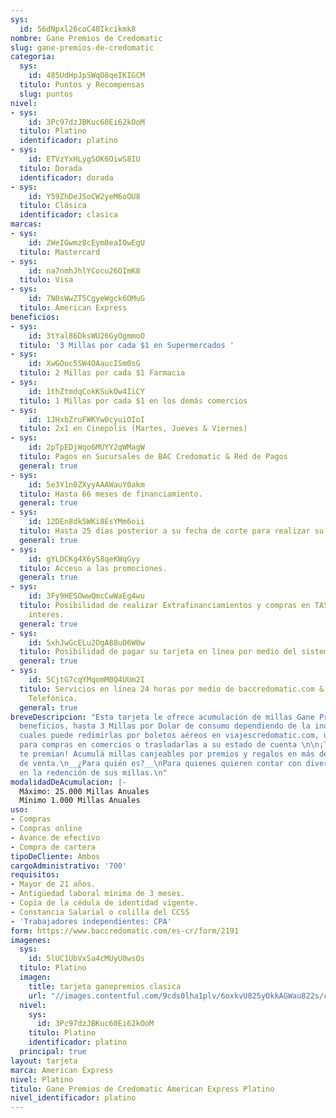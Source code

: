 ```yaml
---
sys:
  id: 56dNpxl26coC48Ikcikmk8
nombre: Gane Premios de Credomatic
slug: gane-premios-de-credomatic
categoria:
  sys:
    id: 485UdHpJpSWqO8qeIKIGCM
  titulo: Puntos y Recompensas
  slug: puntos
nivel:
- sys:
    id: 3Pc97dzJBKuc60Ei62kOoM
  titulo: Platino
  identificador: platino
- sys:
    id: ETVzYxHLygSOK6OiwS8IU
  titulo: Dorada
  identificador: dorada
- sys:
    id: Y59ZhDeJSoCW2yeM6oOU8
  titulo: Clásica
  identificador: clasica
marcas:
- sys:
    id: 2WeIGwmz8cEym8eaIOwEgU
  titulo: Mastercard
- sys:
    id: na7nmhJhlYCocu26OImK8
  titulo: Visa
- sys:
    id: 7N0sWwZT5CgyeWgck6OMuG
  titulo: American Express
beneficios:
- sys:
    id: 3tYal86DksWU26GyOgmmoO
  titulo: '3 Millas por cada $1 en Supermercados '
- sys:
    id: XwGOoc5SW4OAaucISm0sG
  titulo: 2 Millas por cada $1 Farmacia
- sys:
    id: 1thZtmdqCokKSukOw4IiCY
  titulo: 1 Millas por cada $1 en los demás comercios
- sys:
    id: 1JHxbZruFWKYw0cyuiOIoI
  titulo: 2x1 en Cinepolis (Martes, Jueves & Viernes)
- sys:
    id: 2pTpEDjWqo6MUYY2qWMagW
  titulo: Pagos en Sucursales de BAC Credomatic & Red de Pagos
  general: true
- sys:
    id: 5e3Y1n0ZXyyAAAWauY0akm
  titulo: Hasta 66 meses de financiamiento.
  general: true
- sys:
    id: 12DEn8dk5WKi8EsYMm6oii
  titulo: Hasta 25 días posterior a su fecha de corte para realizar su pago.
  general: true
- sys:
    id: gYLDCKg4X6yS8qeKWqGyy
  titulo: Acceso a las promociones.
  general: true
- sys:
    id: 3Fy9HESOwwQmcCwWaEg4wu
  titulo: Posibilidad de realizar Extrafinanciamientos y compras en TASA CERO sin
    interes.
  general: true
- sys:
    id: 5xhJwGcELu2OgA88uO6W0w
  titulo: Posibilidad de pagar su tarjeta en línea por medio del sistema SINPE.
  general: true
- sys:
    id: 5CjtG7cqYMqomM0Q4UUm2I
  titulo: Servicios en línea 24 horas por medio de baccredomatic.com & a la Central
    Telefónica.
  general: true
breveDescripcion: "Esta tarjeta le ofrece acumulación de millas Gane Premio con múltiples
  beneficios, hasta 3 Millas por Dolar de consumo dependiendo de la industria. Los
  cuales puede redimirlas por boletos aéreos en viajescredomatic.com, utilizarlas
  para compras en comercios o trasladarlas a su estado de cuenta \n\n¡Tus compras
  te premian! Acumulá millas canjeables por premios y regalos en más de 600 puntos
  de venta.\n__¿Para quién es?__\nPara quienes quieren contar con diversas opciones
  en la redención de sus millas.\n"
modalidadDeAcumulacion: |-
  Máximo: 25.000 Millas Anuales
  Mínimo 1.000 Millas Anuales
uso:
- Compras
- Compras online
- Avance de efectivo
- Compra de cartera
tipoDeCliente: Ambos
cargoAdministrativo: '700'
requisitos:
- Mayor de 21 años.
- Antigüedad laboral mínima de 3 meses.
- Copia de la cédula de identidad vigente.
- Constancia Salarial o colilla del CCSS
- 'Trabajadores independientes: CPA'
form: https://www.baccredomatic.com/es-cr/form/2191
imagenes:
  sys:
    id: 5lUC1UbVxSa4cMUyU0wsOs
  titulo: Platino
  imagen:
    title: tarjeta ganepremios clasica
    url: "//images.contentful.com/9cds0lha1plv/6oxkvU825yOkkAGWau822s/ccbc980d421890063fd77ca8cf649534/tarjeta_ganepremios_clasica.jpg"
  nivel:
    sys:
      id: 3Pc97dzJBKuc60Ei62kOoM
    titulo: Platino
    identificador: platino
  principal: true
layout: tarjeta
marca: American Express
nivel: Platino
titulo: Gane Premios de Credomatic American Express Platino
nivel_identificador: platino
---
```

